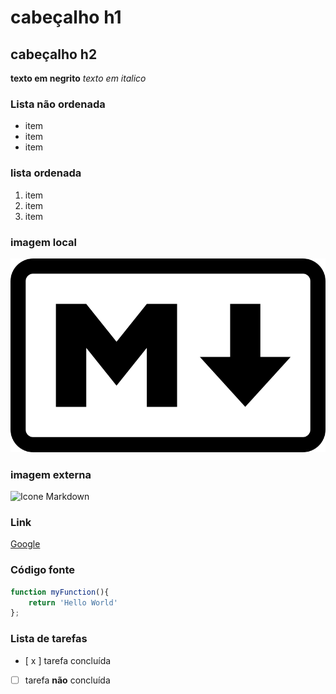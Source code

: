 # cabeçalho h1
## cabeçalho h2

**texto em negrito**
*texto em italico*

### Lista não ordenada
* item
* item
* item

### lista ordenada
1. item
2. item
3. item

### imagem local
![Icone Markdown](img/Markdown.png)

### imagem externa
![Icone Markdown](https://upload.wikimedia.org/wikipedia/commons/thumb/4/48/Markdown-mark.svg/800px-Markdown-mark.svg.png)

### Link
[Google](https://google.com)


### Código fonte
```javascript 
function myFunction(){
    return 'Hello World'
};
```

### Lista de tarefas
- [ x ] tarefa concluída
- [ ] tarefa **não** concluída
